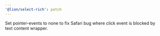 ```yaml
---
'@lion/select-rich': patch
---
```


Set pointer-events to none to fix Safari bug where click event is blocked by text content wrapper.

